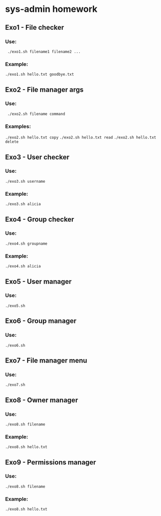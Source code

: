 # sys-admin homework

## Exo1 - File checker
  ### Use: 
  ``` ./exo1.sh filename1 filename2 ...```

  ### Example:
  ```./exo1.sh hello.txt goodbye.txt```


## Exo2 - File manager args
  ### Use:
  ``` ./exo2.sh filename command```

  ### Examples:
  ```./exo2.sh hello.txt copy```
  ```./exo2.sh hello.txt read```
  ```./exo2.sh hello.txt delete```


## Exo3 - User checker
  ### Use:
  ```./exo3.sh username```

  ### Example:
  ```./exo3.sh alicia```


## Exo4 - Group checker
  ### Use:
  ```./exo4.sh groupname```

  ### Example:
  ```./exo4.sh alicia```


## Exo5 - User manager
  ### Use:
  ```./exo5.sh```

## Exo6 - Group manager
  ### Use:
  ```./exo6.sh```

## Exo7 - File manager menu
  ### Use:
  ```./exo7.sh```

## Exo8 - Owner manager
  ### Use:
  ```./exo8.sh filename```

  ### Example:
  ```./exo8.sh hello.txt```


## Exo9 - Permissions manager
  ### Use:
  ```./exo8.sh filename```

  ### Example:
  ```./exo8.sh hello.txt```

